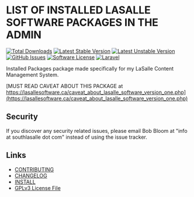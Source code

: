 # LIST OF INSTALLED LASALLE SOFTWARE PACKAGES IN THE ADMIN

[![Total Downloads](https://img.shields.io/packagist/dt/lasallecms/installedpackages.svg?style=flat-square)](https://packagist.org/packages/lasallecms/installedpackages)
[![Latest Stable Version](https://poser.pugx.org/lasallecms/installedpackages/v/stable.svg)](https://packagist.org/packages/lasallecms/installedpackages)
[![Latest Unstable Version](https://poser.pugx.org/lasallecms/installedpackages/v/unstable.svg)](https://packagist.org/packages/lasallecms/installedpackages)
[![GitHub Issues](https://img.shields.io/github/issues/lasallecms/lasallecms-l5-installedpackages-pkg.svg)](https://github.com/lasallecms/lasallecms-l5-installedpackages-pkg/issues)
[![Software License](https://img.shields.io/badge/license-GPLv3-brightgreen.svg?style=flat-square)](LICENSE.md)
[![Laravel](https://img.shields.io/badge/Laravel-v5.1-brightgreen.svg?style=flat-square)](http://laravel.com)


Installed Packages package made specifically for my LaSalle Content Management System. 

[MUST READ CAVEAT ABOUT THIS PACKAGE at https://lasallesoftware.ca/caveat_about_lasalle_software_version_one.php](https://lasallesoftware.ca/caveat_about_lasalle_software_version_one.php)


## Security

If you discover any security related issues, please email Bob Bloom at "info at southlasalle dot com" instead of using the issue tracker.


## Links

* [CONTRIBUTING](CONTRIBUTING.md)
* [CHANGELOG](CHANGELOG.md)
* [INSTALL](INSTALL.md)
* [GPLv3 License File](LICENSE.md)




